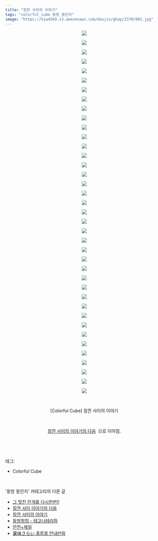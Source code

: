```yaml
---
title: "잠깐 사이의 이야기"
tags: "colorful_cube 동방_동인지"
image: "https://kjw4569.s3.amazonaws.com/doujin/ghap/2370/001.jpg"
---
```

<div class="article">
<p style="text-align: center; clear: none; float: none;"><img src="{{ site.imgserver3 }}/ghap/2370/001.jpg"/></p>
<p style="text-align: center; clear: none; float: none;"><img src="{{ site.imgserver3 }}/ghap/2370/002.jpg"/></p>
<p style="text-align: center; clear: none; float: none;"><img src="{{ site.imgserver3 }}/ghap/2370/003.jpg"/></p>
<p style="text-align: center; clear: none; float: none;"><img src="{{ site.imgserver3 }}/ghap/2370/004.jpg"/></p>
<p style="text-align: center; clear: none; float: none;"><img src="{{ site.imgserver3 }}/ghap/2370/005.jpg"/></p>
<p style="text-align: center; clear: none; float: none;"><img src="{{ site.imgserver3 }}/ghap/2370/006.jpg"/></p>
<p style="text-align: center; clear: none; float: none;"><img src="{{ site.imgserver3 }}/ghap/2370/007.jpg"/></p>
<p style="text-align: center; clear: none; float: none;"><img src="{{ site.imgserver3 }}/ghap/2370/008.jpg"/></p>
<p style="text-align: center; clear: none; float: none;"><img src="{{ site.imgserver3 }}/ghap/2370/009.jpg"/></p>
<p style="text-align: center; clear: none; float: none;"><img src="{{ site.imgserver3 }}/ghap/2370/010.jpg"/></p>
<p style="text-align: center; clear: none; float: none;"><img src="{{ site.imgserver3 }}/ghap/2370/011.jpg"/></p>
<p style="text-align: center; clear: none; float: none;"><img src="{{ site.imgserver3 }}/ghap/2370/012.jpg"/></p>
<p style="text-align: center; clear: none; float: none;"><img src="{{ site.imgserver3 }}/ghap/2370/013.jpg"/></p>
<p style="text-align: center; clear: none; float: none;"><img src="{{ site.imgserver3 }}/ghap/2370/014.jpg"/></p>
<p style="text-align: center; clear: none; float: none;"><img src="{{ site.imgserver3 }}/ghap/2370/015.jpg"/></p>
<p style="text-align: center; clear: none; float: none;"><img src="{{ site.imgserver3 }}/ghap/2370/016.jpg"/></p>
<p style="text-align: center; clear: none; float: none;"><img src="{{ site.imgserver3 }}/ghap/2370/017.jpg"/></p>
<p style="text-align: center; clear: none; float: none;"><img src="{{ site.imgserver3 }}/ghap/2370/018.jpg"/></p>
<p style="text-align: center; clear: none; float: none;"><img src="{{ site.imgserver3 }}/ghap/2370/019.jpg"/></p>
<p style="text-align: center; clear: none; float: none;"><img src="{{ site.imgserver3 }}/ghap/2370/020.jpg"/></p>
<p style="text-align: center; clear: none; float: none;"><img src="{{ site.imgserver3 }}/ghap/2370/021.jpg"/></p>
<p style="text-align: center; clear: none; float: none;"><img src="{{ site.imgserver3 }}/ghap/2370/022.jpg"/></p>
<p style="text-align: center; clear: none; float: none;"><img src="{{ site.imgserver3 }}/ghap/2370/023.jpg"/></p>
<p style="text-align: center; clear: none; float: none;"><img src="{{ site.imgserver3 }}/ghap/2370/024.jpg"/></p>
<p style="text-align: center; clear: none; float: none;"><img src="{{ site.imgserver3 }}/ghap/2370/025.jpg"/></p>
<p style="text-align: center; clear: none; float: none;"><img src="{{ site.imgserver3 }}/ghap/2370/026.jpg"/></p>
<p style="text-align: center; clear: none; float: none;"><img src="{{ site.imgserver3 }}/ghap/2370/027.jpg"/></p>
<p style="text-align: center; clear: none; float: none;"><img src="{{ site.imgserver3 }}/ghap/2370/028.jpg"/></p>
<p style="text-align: center; clear: none; float: none;"><img src="{{ site.imgserver3 }}/ghap/2370/029.jpg"/></p>
<p style="text-align: center; clear: none; float: none;"><img src="{{ site.imgserver3 }}/ghap/2370/030.jpg"/></p>
<p style="text-align: center; clear: none; float: none;"><img src="{{ site.imgserver3 }}/ghap/2370/031.jpg"/></p>
<p style="text-align: center; clear: none; float: none;"><img src="{{ site.imgserver3 }}/ghap/2370/032.jpg"/></p>
<p style="text-align: center; clear: none; float: none;"><img src="{{ site.imgserver3 }}/ghap/2370/033.jpg"/></p>
<p style="text-align: center; clear: none; float: none;"><img src="{{ site.imgserver3 }}/ghap/2370/034.jpg"/></p>
<p style="text-align: center; clear: none; float: none;"><img src="{{ site.imgserver3 }}/ghap/2370/035.jpg"/></p>
<p style="text-align: center; clear: none; float: none;"><img src="{{ site.imgserver3 }}/ghap/2370/036.jpg"/></p>
<p style="text-align: center; clear: none; float: none;"><img src="{{ site.imgserver3 }}/ghap/2370/037.jpg"/></p>
<p style="text-align: center; clear: none; float: none;"><img src="{{ site.imgserver3 }}/ghap/2370/038.jpg"/></p>
<p style="text-align: center; clear: none; float: none;"><img src="{{ site.imgserver3 }}/ghap/2370/039.jpg"/></p>
<p style="text-align: center; clear: none; float: none;"><br/></p>
<p style="text-align: center; clear: none; float: none;">[Colorful Cube] 잠깐 사이의 이야기</p>
<p style="text-align: center; clear: none; float: none;"><br/></p>
<p style="text-align: center; clear: none; float: none;"><a class="tx-link" href="http://ghaptouhou.tistory.com/2371" target="_blank">잠깐 사이의 이야기의 다음</a>  으로 이어짐.</p>
<p><br/></p>
</div><br/>
<div class="tagTrail">
<p>태그: </p>
<ul>
<li>Colorful Cube</li>
</ul>
</div><br/>
<div class="another">
<p>'동방 동인지' 카테고리의 다른 글</p>
<ul>
<li><a href="/ghap_2372">그 멋진 안개를 다시한번!!</a></li>
<li><a href="/ghap_2371">잠깐 사이 이야기의 다음</a></li>
<li><a href="/ghap_2370">잠깐 사이의 이야기</a></li>
<li><a href="/ghap_2368">동방청첩 - 테고나테리하</a></li>
<li><a href="/ghap_2367">안전+제일</a></li>
<li><a href="/ghap_2366">薬味さらい 홍루몽 안내만화</a></li>
</ul>
</div><br/>
<div class="cb_module cb_fluid">
<div class="cb_wrt cb_profile">
</div><!-- commentList close -->
</div><br/>
